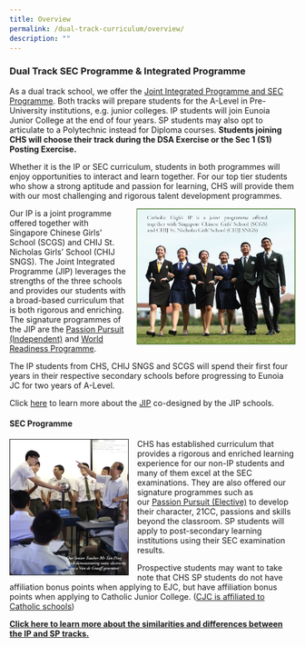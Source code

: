 ```yaml
---
title: Overview
permalink: /dual-track-curriculum/overview/
description: ""
---
```

### Dual Track SEC Programme &amp; Integrated Programme

As a dual track school, we offer the [Joint Integrated Programme and SEC Programme](/dual-track-curriculum/comparing-ip-and-op/). Both tracks will prepare students for the A-Level in Pre-University institutions, e.g. junior colleges. IP students will join Eunoia Junior College at the end of four years. SP students may also opt to articulate to a Polytechnic instead for Diploma courses.&nbsp;**Students joining CHS will choose their track during the DSA Exercise or the Sec 1 (S1) Posting Exercise.**

Whether it is the IP or SEC curriculum, students in both programmes will enjoy opportunities to interact and learn together. For our top tier students who show a strong aptitude and passion for learning, CHS will provide them with our most challenging and rigorous talent development programmes.

<img src="/images/dtp1.png" style="width:280px;height:240px;margin-left:15px;" align="right"> Our IP is a joint programme offered together with Singapore Chinese Girls’ School (SCGS) and CHIJ St. Nicholas Girls’ School (CHIJ SNGS). The Joint Integrated Programme (JIP) leverages the strengths of the three schools and provides our students with a broad-based&nbsp;curriculum&nbsp;that is both rigorous and enriching. The signature programmes of the JIP are the&nbsp;[Passion Pursuit (Independent)](/secondary/Distinctive-Programmes/passion-pursuit/independent/)&nbsp;and&nbsp;[World Readiness Programme](/secondary/Distinctive-Programmes/world-readiness-programme/).

The IP students from CHS, CHIJ SNGS and SCGS will spend their first four years in their respective secondary schools before progressing to Eunoia JC for two years of A-Level. 

Click&nbsp;[here](/dual-track-curriculum/Integrated-Programme/overview/)&nbsp;to learn more about the&nbsp;[JIP](/dual-track-curriculum/Integrated-Programme/overview/)&nbsp;co-designed by the JIP schools.



#### SEC Programme

<img src="/images/dtp3.png" style="width:210px;height:240px;margin-right:15px;" align="left"> CHS has established curriculum that provides a rigorous and enriched&nbsp;learning experience for our non-IP students and many of them  excel at the SEC examinations. They are also offered our signature programmes such as our&nbsp;[Passion Pursuit (Elective)](/secondary/Distinctive-Programmes/passion-pursuit/elective/)&nbsp;to develop their character, 21CC, passions and skills beyond the classroom. SP students will apply to post-secondary learning institutions using their SEC examination results.

Prospective students may want to take note that CHS SP students do not have affiliation&nbsp;bonus points when applying to EJC, but have affiliation bonus points when applying to Catholic Junior College. ([CJC is affiliated to Catholic schools](https://cjc.moe.edu.sg/))

**[Click here to learn more about the similarities and differences between the IP and SP tracks.](/dual-track-curriculum/comparing-ip-and-sp/)**